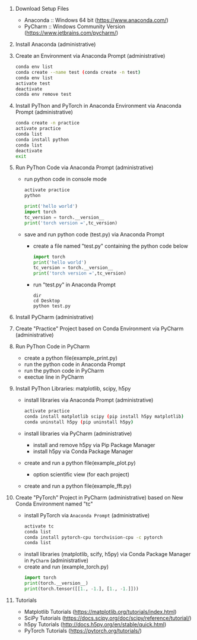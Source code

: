1. Download Setup Files
    - Anaconda :: Windows 64 bit (https://www.anaconda.com/)
    - PyCharm :: Windows Community Version (https://www.jetbrains.com/pycharm/)

1. Install Anaconda (administrative)

1. Create an Environment via Anaconda Prompt (administrative)
     ```bash
    conda env list
    conda create --name test (conda create -n test)
    conda env list
    activate test
    deactivate
    conda env remove test
    ```

1. Install PyThon and PyTorch in Anaconda Environment via Anaconda Prompt (administrative)
    ```bash
    conda create -n practice
    activate practice
    conda list
    conda install python
    conda list
    deactivate
    exit
    ```

1. Run PyThon Code via Anaconda Prompt (administrative)
    - run python code in console mode
        ```bash
        activate practice
        python
        ```
        
        ```python
        print('hello world')
        import torch
        tc_version = torch.__version__
        print('torch version =',tc_version)      
        ```
    - save and run python code (test.py) via Anaconda Prompt 
        - create a file named "test.py" containing the python code below
            ```python
            import torch
            print('hello world')
            tc_version = torch.__version__
            print('torch version =',tc_version) 
            ```
        - run "test.py" in Anaconda Prompt 
            ```text
            dir
            cd Desktop
            python test.py
            ```
1. Install PyCharm (administrative)

1. Create "Practice" Project based on Conda Environment via PyCharm (administrative) 

1. Run PyThon Code in PyCharm    
    - create a python file(example_print.py)
    - run the python code in Anaconda Prompt
    - run the python code in PyCharm
    - exectue line in PyCharm

1. Install PyThon Libraries: matplotlib, scipy, h5py
    - install libraries via Anaconda Prompt (administrative)
        ```bash
        activate practice
        conda install matplotlib scipy (pip install h5py matplotlib)
        conda uninstall h5py (pip uninstall h5py)        
        ```
    - install libraries via PyCharm (administrative)
        - install and remove h5py via Pip Package Manager
        - install h5py via Conda Package Manager
            
    - create and run a python file(example_plot.py)
        - option scientific view (for each project)
    
    - create and run a python file(example_fft.py)
        
1. Create "PyTorch" Project in PyCharm (administrative) based on New Conda Environment named "tc"
    - install PyTorch via `Anaconda Prompt` (administrative)
        ```bash
        activate tc
        conda list
        conda install pytorch-cpu torchvision-cpu -c pytorch
        conda list
        ```    
    - install libraries (matplotlib, scify, h5py) via Conda Package Manager in `PyCharm` (administrative) 
    - create and run (example_torch.py)
        ```python
        import torch
        print(torch.__version__)
        print(torch.tensor([[1., -1.], [1., -1.]]))
        ```
        
1. Tutorials
    - Matplotlib Tutorials (https://matplotlib.org/tutorials/index.html)
    - SciPy Tutorials (https://docs.scipy.org/doc/scipy/reference/tutorial/)
    - h5py Tutorials (http://docs.h5py.org/en/stable/quick.html)
    - PyTorch Tutorials (https://pytorch.org/tutorials/)
